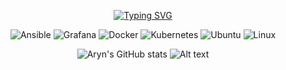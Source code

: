 
<div align="center">

<p align="center">

[![Typing SVG](https://readme-typing-svg.demolab.com?font=Fira+Code&weight=200&pause=&color=8C20BD&center=true&vCenter=true&multiline=true&repeat=false&random=false&width=435&height=150&lines=DevOps+enthusiast+and+avid+advocate+;of+Ubuntu%2C+Bash+scripting%2C+AWS%2C;Golang%2C+Docker%2C+and+Kubernetes%2C+;dedicated+to+optimizing+;+and+accelerating+project+delivery.+%F0%9F%9A%80)](https://git.io/typing-svg)
  
  </p>
  </div>
<div align="center">



![Ansible](https://img.shields.io/badge/-Ansible-000?&logo=Ansible)
![Grafana](https://img.shields.io/badge/-Grafana-000?&logo=Grafana)
![Docker](https://img.shields.io/badge/-Docker-000?&logo=Docker)
![Kubernetes](https://img.shields.io/badge/-Kubernetes-000?&logo=Kubernetes)
![Ubuntu](https://img.shields.io/badge/-Ubuntu-000?&logo=ubuntu)
![Linux](https://img.shields.io/badge/-linux-000?&logo=linux)




![Aryn's GitHub stats](https://github-readme-stats.vercel.app/api?username=arynishere&show_icons=true&theme=cobalt)
![Alt text](https://github-profile-apple-music.web.app/api/v1/users/5IYSo7G7qHVwnf1HGQyj/recent/played/tracks?template=template_3_1)

